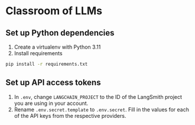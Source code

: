 # Classroom of LLMs

## Set up Python dependencies
1. Create a virtualenv with Python 3.11
2. Install requirements
```bash
pip install -r requirements.txt
```

## Set up API access tokens
1. In `.env`, change `LANGCHAIN_PROJECT` to the ID of the LangSmith project you are using in your account.
2. Rename `.env.secret.template` to `.env.secret`. Fill in the values for each of the API keys from the respective providers.


